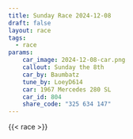 ```yaml
---
title: Sunday Race 2024-12-08
draft: false
layout: race
tags:
  - race
params:
    car_image: 2024-12-08-car.png
    callout: Sunday the 8th
    car_by: Baumbatz
    tune_by: LoeyD614
    car: 1967 Mercedes 280 SL
    car_id: 804
    share_code: "325 634 147"
---
```


{{< race >}}
